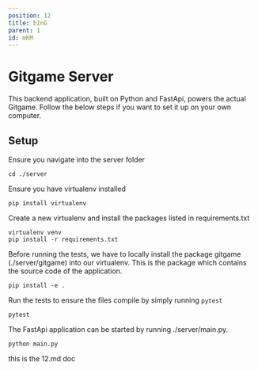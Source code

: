 ```yaml
---
position: 12
title: bInG
parent: 1
id: mKM
---
```

# Gitgame Server
This backend application, built on Python and FastApi, powers the actual Gitgame. Follow the below steps if you want to set it up on your own computer.
## Setup
Ensure you navigate into the server folder
```
cd ./server
```
Ensure you have virtualenv installed
```
pip install virtualenv
```
Create a new virtualenv and install the packages listed in requirements.txt
```
virtualenv venv
pip install -r requirements.txt
```
Before running the tests, we have to locally install the package gitgame (./server/gitgame) into our virtualenv. This is the package which contains the
source code of the application.
```
pip install -e .
```
Run the tests to ensure the files compile by simply running `pytest`
```
pytest
```
The FastApi application can be started by running ./server/main.py.
```
python main.py
```
this is the 12.md doc